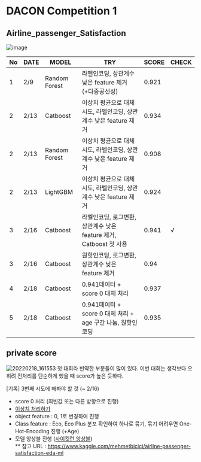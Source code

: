 # DACON Competition 1
## Airline_passenger_Satisfaction
![image](https://user-images.githubusercontent.com/97036411/153756631-16de8319-b4d0-4534-9683-e55814d9b0e8.png)

| No | DATE | MODEL | TRY | SCORE | CHECK |
| -- | ---- | ----- | --- | ----- | ----- |
| 1 | 2/9 | Random Forest | 라벨인코딩, 상관계수 낮은 feature 제거(+다중공선성) | 0.921 |  |
| 2 | 2/13 | Catboost | 이상치 평균으로 대체 시도, 라벨인코딩, 상관계수 낮은 feature 제거 | 0.934 |  |
| 2 | 2/13 | Random Forest | 이상치 평균으로 대체 시도, 라벨인코딩, 상관계수 낮은 feature 제거 | 0.908 | |
| 2 | 2/13 | LightGBM | 이상치 평균으로 대체 시도, 라벨인코딩, 상관계수 낮은 feature 제거 | 0.924 | |
| 3 | 2/16 | Catboost | 라벨인코딩, 로그변환, 상관계수 낮은 feature 제거, Catboost 첫 사용 | 0.941 | √ |
| 3 | 2/16 | Catboost | 원핫인코딩, 로그변환, 상관계수 낮은 feature 제거 | 0.94 | |
| 4 | 2/18 | Catboost | 0.941데이터 + score 0 대체 처리 | 0.937 | |
| 5 | 2/18 | Catboost | 0.941데이터 + score 0 대체 처리 + age 구간 나눔, 원핫인코딩 | 0.935 | |

## private score
![20220218_161553](https://user-images.githubusercontent.com/97036411/154637416-d8d20b5e-35c4-4c58-8fe6-b763971ed149.png)
첫 대회라 빈약한 부분들이 많이 있다.
이번 대회는 생각보다 오히려 전처리를 단순하게 했을 때 score가 높은 듯하다.


[기록] 3번째 시도에 해봐야 할 것 (~ 2/16)
* score 0 처리 (최빈값 또는 다른 방향으로 진행)
* [이상치 처리하기](https://hungryap.tistory.com/69)
* object feature : 0, 1로 변경하여 진행
* Class feature : Eco, Eco Plus 분포 확인하여 하나로 묶기, 묶기 어려우면 One-Hot-Encoding 진행 (+Age)
* 모델 앙상블 진행 ([사이킷런 앙상블](https://teddylee777.github.io/scikit-learn/scikit-learn-ensemble))  
** 참고 URL : https://www.kaggle.com/mehmetbicici/airline-passenger-satisfaction-eda-ml
